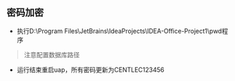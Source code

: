 ## 密码加密
* 执行D:\Program Files\JetBrains\IdeaProjects\IDEA-Office-Project1\pwd程序
> 注意配置数据库路径
* 运行结束重启uap，所有密码更新为CENTLEC123456